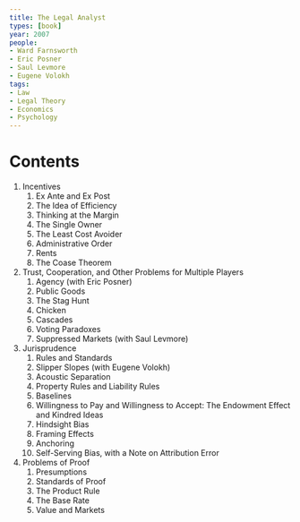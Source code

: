 ```yaml
---
title: The Legal Analyst
types: [book]
year: 2007
people:
- Ward Farnsworth
- Eric Posner
- Saul Levmore
- Eugene Volokh
tags:
- Law
- Legal Theory
- Economics
- Psychology
---
```


# Contents

1.  Incentives
    1.  Ex Ante and Ex Post
    2.  The Idea of Efficiency
    3.  Thinking at the Margin
    4.  The Single Owner
    5.  The Least Cost Avoider
    6.  Administrative Order
    7.  Rents
    8.  The Coase Theorem
2.  Trust, Cooperation, and Other Problems for Multiple Players
    1.  Agency (with Eric Posner)
    2.  Public Goods
    3.  The Stag Hunt
    4.  Chicken
    5.  Cascades
    6.  Voting Paradoxes
    7.  Suppressed Markets (with Saul Levmore)
3.  Jurisprudence
    1.  Rules and Standards
    2.  Slipper Slopes (with Eugene Volokh)
    3.  Acoustic Separation
    4.  Property Rules and Liability Rules
    5.  Baselines
    6.  Willingness to Pay and Willingness to Accept: The Endowment Effect and Kindred Ideas
    7.  Hindsight Bias
    8.  Framing Effects
    9.  Anchoring
    10. Self-Serving Bias, with a Note on Attribution Error
4.  Problems of Proof
    1.  Presumptions
    2.  Standards of Proof
    3.  The Product Rule
    4.  The Base Rate
    5.  Value and Markets
